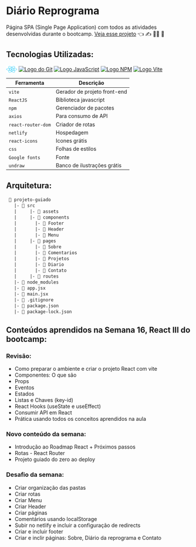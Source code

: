 # Diário Reprograma

Página SPA (Single Page Application) com todos as atividades desenvolvidas durante o bootcamp. [Veja esse projeto](https://diarioreprograma.netlify.app/) :point_left: :writing_hand: :woman_technologist: :open_book:

## Tecnologias Utilizadas:
<div>
  <a href="https://pt-br.reactjs.org/"><img align="center" alt="Logo-React" height="20" width="30"  src="https://raw.githubusercontent.com/devicons/devicon/master/icons/react/react-original.svg"></a>
  <a href="https://git-scm.com/"><img align="center" alt="Logo do Git" height="30" width="30" src="https://cdn.jsdelivr.net/gh/devicons/devicon/icons/git/git-original-wordmark.svg" /></a>
  <a href="https://developer.mozilla.org/pt-BR/docs/Web/JavaScript"><img align="center" alt="Logo JavaScript" height="20" width="30" src="https://cdn.jsdelivr.net/gh/devicons/devicon/icons/javascript/javascript-original.svg" /></a>
  <a href="https://www.npmjs.com/"><img align="center" alt="Logo NPM" height="30" width="40" src="https://cdn.jsdelivr.net/gh/devicons/devicon/icons/npm/npm-original-wordmark.svg" /></a>
  <a href="https://vitejs.dev/"><img align="center" alt="Logo Vite" height="20" width="30" src="https://camo.githubusercontent.com/61e102d7c605ff91efedb9d7e47c1c4a07cef59d3e1da202fd74f4772122ca4e/68747470733a2f2f766974656a732e6465762f6c6f676f2e737667" /></a>
</div>

| Ferramenta | Descrição |
| --- | --- |
| `vite` | Gerador de projeto front-end |
| `ReactJS` | Biblioteca javascript|
| `npm` | Gerenciador de pacotes|
| `axios` | Para consumo de API|
| `react-router-dom` | Criador de rotas|
| `netlify` | Hospedagem|
| `react-icons` | Icones grátis|
| `css` | Folhas de estilos|
| `Google fonts` | Fonte|
| `undraw` | Banco de ilustrações grátis|

## Arquitetura: 
```
 📁 projeto-guiado
   |- 📁 src
   |     |- 📁 assets
   |     |- 📁 components
   |       |- 📁 Footer
   |       |- 📁 Header
   |       |- 📁 Menu
   |     |- 📁 pages
   |       |- 📁 Sobre
   |       |- 📁 Comentarios
   |       |- 📁 Projetos
   |       |- 📁 Diario
   |       |- 📁 Contato
   |     |- 📁 routes
   |- 📁 node_modules
   |- 📄 app.jsx
   |- 📄 main.jsx
   |- 📄 .gitignore
   |- 📄 package.json  
   |- 📄 package-lock.json
```

## Conteúdos aprendidos na Semana 16, React III do bootcamp:

### Revisão:
* Como preparar o ambiente e criar o projeto React com vite
* Componentes: O que são
* Props
* Eventos
* Estados
* Listas e Chaves (key-id)
* React Hooks (useState e useEffect)
* Consumir API em React
* Prática usando todos os conceitos aprendidos na aula

### Novo conteúdo da semana:
* Introdução ao Roadmap React + Próximos passos
* Rotas - React Router
* Projeto guiado do zero ao deploy

### Desafio da semana:
* Criar organização das pastas
* Criar rotas
* Criar Menu
* Criar Header
* Criar páginas
* Comentários usando localStorage
* Subir no netlify e incluir a configuração de redirects
* Criar e incluir footer
* Criar e inclir páginas: Sobre, Diário da reprograma e Contato
